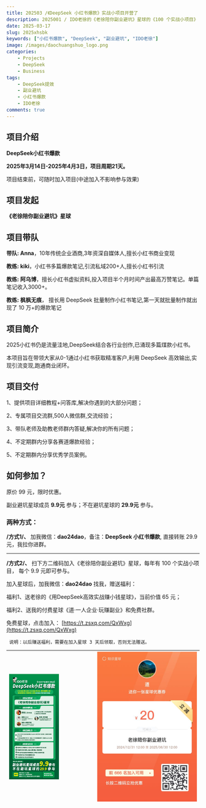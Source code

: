 ```yaml
---
title: 202503 /《DeepSeek 小红书爆款》实战小项目开营了
description: 2025001 / IDO老徐的《老徐陪你副业避坑》星球的《100 个实战小项目》
date: 2025-03-17
slug: 2025xhsbk
keywords: ["小红书爆款", "DeepSeek", "副业避坑", "IDO老徐"]
image: /images/daochuangshuo_logo.png
categories:
    - Projects
    - DeepSeek
    - Business
tags:
    - DeepSeek提效
    - 副业避坑
    - 小红书爆款
    - IDO老徐
comments: true
---
```



## 项目介绍
**DeepSeek小红书爆款**

**2025年3月14日-2025年4月3日，项目周期21天。**

项目结束前，可随时加入项目(中途加入不影响参与效果)

## 项目发起 
**《老徐陪你副业避坑》星球**
## 项目带队
**带队: Anna**，10年传统企业酒商,3年资深自媒体人,擅长小红书商业变现

**教练: kiki**，小红书多篇爆款笔记,引流私域200+人,擅长小红书引流

**教练: 阿乌博**，擅长小红书虚拟资料,投入项目半个月时间产出最高万赞笔记。单篇笔记收入3000+。

**教练: 枫枫无痕**， 擅长用 DeepSeek 批量制作小红书笔记,第一天就批量制作就出现了 10 万+的爆款笔记

## 项目简介
2025小红书仍是流量洼地,DeepSeek结合各行业创作,已涌现多篇煤款小红书。

本项目旨在带领大家从0-1通过小红书获取精准客户,利用 DeepSeek 高效输出,实现引流变现,跑通商业闭环。

## 项目交付
1、提供项目详细教程+问答库,解决你遇到的大部分问题；

2、专属项目交流群,500人微信群,交流经验；

3、带队老师及助教老师群内答疑,解决你的所有问题；

4、不定期群内分享各赛道爆款经验；

5、不定期群内分享优秀学员案例。

## 如何参加？
原价 99 元，限时优惠。

副业避坑星球成员 **9.9元** 参与；不在避坑星球的 **29.9元** 参与。

### 两种方式：

**/方式1/、** 加我微信：**dao24dao**，备注：**DeepSeek 小红书爆款**, 直接转账 29.9元，我拉你进群。

--- 

**/方式2/、** 扫下方二维码加入《老徐陪你副业避坑》星球，每年有 100 个实战小项目， 每个 9.9 元即可参与。

加入星球后，加我微信：**dao24dao** 找我，赠送福利：

福利1、送老徐的《用DeepSeek高效实战赚小钱星球》，当前价值 65 元；

福利2、送我的付费星球《道·一人企业·玩赚副业》和免费社群。

免费星球，点击加入： [https://t.zsxq.com/QxWxg](https://t.zsxq.com/QxWxg)

` 说明：以后赚送福利，需要在加入星球 3 天后领取，否则无法赠送。`

|<div style="width:60%">![](xhs.jpeg)</div>|![](yhq.jpeg)|
|---|---|
